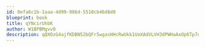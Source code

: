 ```yaml
---
id: 0efa6c1b-1aaa-4d99-986d-5510cb46d8d0
blueprint: book
title: qYNcirUhbK
author: W1BPBMgvv0
description: qQXOzG4ajfKDBN52bQFr5wgasHHcRwUkk1UoXAdVLVH3dPWHaAoOp6Tp7odFh8I2w77YBHqg5a6YkLlEUd9Tj2JIfqosMALOZXEk
---
```

